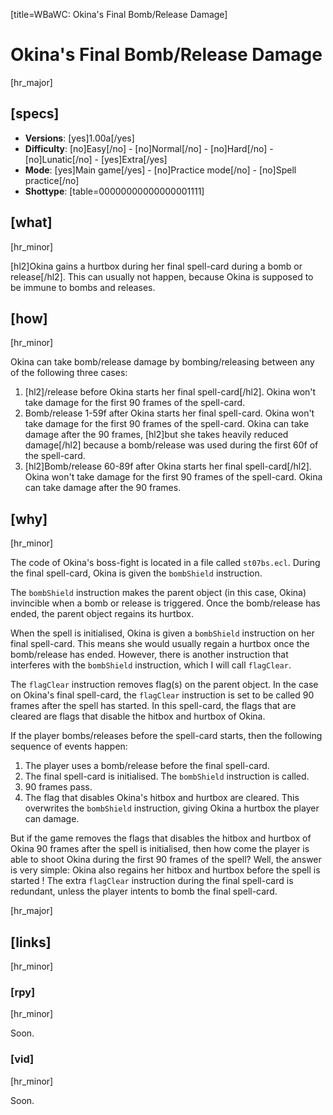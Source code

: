 [title=WBaWC: Okina's Final Bomb/Release Damage]
# Okina's Final Bomb/Release Damage
[hr_major]
## [specs]

* **Versions**: [yes]1.00a[/yes]
* **Difficulty**: [no]Easy[/no] - [no]Normal[/no] - [no]Hard[/no] - [no]Lunatic[/no] - [yes]Extra[/yes]
* **Mode**: [yes]Main game[/yes] -  [no]Practice mode[/no] - [no]Spell practice[/no]
* **Shottype**: [table=00000000000000001111]

## [what]
[hr_minor]

[hl2]Okina gains a hurtbox during her final spell-card during a bomb or release[/hl2]. This can usually not happen, because Okina is supposed to be immune to bombs and releases.

## [how]
[hr_minor]

Okina can take bomb/release damage by bombing/releasing between any of the following three cases:
1. [hl2]/release before Okina starts her final spell-card[/hl2].
Okina won't take damage for the first 90 frames of the spell-card.
2. Bomb/release 1-59f after Okina starts her final spell-card.
Okina won't take damage for the first 90 frames of the spell-card. Okina can take damage after the 90 frames, [hl2]but she takes heavily reduced damage[/hl2] because a bomb/release was used during the first 60f of the spell-card.
3. [hl2]Bomb/release 60-89f after Okina starts her final spell-card[/hl2].
Okina won't take damage for the first 90 frames of the spell-card. Okina can take damage after the 90 frames.


## [why]
[hr_minor]

The code of Okina's boss-fight is located in a file called ``st07bs.ecl``. During the final spell-card, Okina is given the ``bombShield`` instruction.

The ``bombShield`` instruction makes the parent object (in this case, Okina) invincible when a bomb or release is triggered. Once the bomb/release has ended, the parent object regains its hurtbox.

When the spell is initialised, Okina is given a ``bombShield`` instruction on her final spell-card. This means she would usually regain a hurtbox once the bomb/release has ended. However, there is another instruction that interferes with the ``bombShield`` instruction, which I will call ``flagClear``.

The ``flagClear`` instruction removes flag(s) on the parent object. In the case on Okina's final spell-card, the ``flagClear`` instruction is set to be called 90 frames after the spell has started. In this spell-card, the flags that are cleared are flags that disable the hitbox and hurtbox of Okina.

If the player bombs/releases before the spell-card starts, then the following sequence of events happen:
1. The player uses a bomb/release before the final spell-card.
2. The final spell-card is initialised. The ``bombShield`` instruction is called.
3. 90 frames pass.
4. The flag that disables Okina's hitbox and hurtbox are cleared. This overwrites the ``bombShield`` instruction, giving Okina a hurtbox the player can damage.

But if the game removes the flags that disables the hitbox and hurtbox of Okina 90 frames after the spell is initialised, then how come the player is able to shoot Okina during the first 90 frames of the spell? Well, the answer is very simple: Okina also regains her hitbox and hurtbox before the spell is started ! The extra ``flagClear`` instruction during the final spell-card is redundant, unless the player intents to bomb the final spell-card.

[hr_major]
## [links]
[hr_minor]
### [rpy]
[hr_minor]

Soon.

### [vid]
[hr_minor]

Soon.
